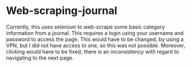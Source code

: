 # Web-scraping-journal

Currently, this uses selenium to web-scrape some basic category information from a journal. This requires a login using your username and password to access the page.
This would have to be changed, by using a VPN, but I did not have access to one, so this was not possible.
Moreover, clicking would have to be fixed, there is an inconsistency with regard to navigating to the next page. 
